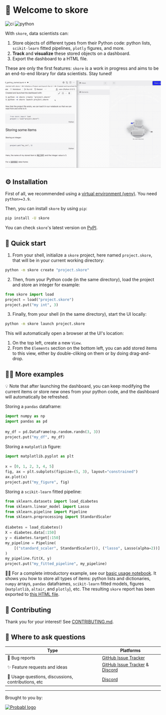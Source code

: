 # 👋 Welcome to skore

![ci](https://github.com/probabl-ai/skore/actions/workflows/ci.yml/badge.svg?event=push)
![python](https://img.shields.io/badge/python-3.11%20|%203.12-blue?style=flat&logo=python)

With `skore`, data scientists can:
1. Store objects of different types from their Python code: python lists, `scikit-learn` fitted pipelines, `plotly` figures, and more.
2. **Track** and  **visualize** these stored objects on a dashboard.
3. Export the dashboard to a HTML file.

These are only the first features: `skore` is a work in progress and aims to be an end-to-end library for data scientists.
Stay tuned!

![GIF: short demo of `skore`](https://raw.githubusercontent.com/sylvaincom/sylvaincom.github.io/master/files/probabl/skore/2024_10_14_skore_demo_compressed.gif)

## ⚙️ Installation

First of all, we recommended using a [virtual environment (venv)](https://docs.python.org/3/tutorial/venv.html). You need `python>=3.9`.

Then, you can install `skore` by using `pip`:
```bash
pip install -U skore
```

You can check `skore`'s latest version on
[PyPI](https://pypi.org/project/skore/).

## 🚀 Quick start

1. From your shell, initialize a `skore` project, here named `project.skore`, that will be in your current working directory:
```bash
python -m skore create "project.skore"
```
2. Then, from your Python code (in the same directory), load the project and store an integer for example:
```python
from skore import load
project = load("project.skore")
project.put("my int", 3)
```
3. Finally, from your shell (in the same directory), start the UI locally:
```bash
python -m skore launch project.skore
```
This will automatically open a browser at the UI's location:
1. On the top left, create a new `View`.
2. From the `Elements` section on the bottom left, you can add stored items to this view, either by double-cliking on them or by doing drag-and-drop.

## 👨‍💻 More examples

💡 Note that after launching the dashboard, you can keep modifying the current items or store new ones from your python code, and the dashboard will automatically be refreshed.

Storing a `pandas` dataframe:
```python
import numpy as np
import pandas as pd

my_df = pd.DataFrame(np.random.randn(3, 3))
project.put("my_df", my_df)
```

Storing a `matplotlib` figure:
```python
import matplotlib.pyplot as plt

x = [0, 1, 2, 3, 4, 5]
fig, ax = plt.subplots(figsize=(5, 3), layout="constrained")
ax.plot(x)
project.put("my_figure", fig)
```

Storing a `scikit-learn` fitted pipeline:
```python
from sklearn.datasets import load_diabetes
from sklearn.linear_model import Lasso
from sklearn.pipeline import Pipeline
from sklearn.preprocessing import StandardScaler

diabetes = load_diabetes()
X = diabetes.data[:150]
y = diabetes.target[:150]
my_pipeline = Pipeline(
    [("standard_scaler", StandardScaler()), ("lasso", Lasso(alpha=2))]
)
my_pipeline.fit(X, y)
project.put("my_fitted_pipeline", my_pipeline)
```

👨‍🏫 For a complete introductory example, see our [basic usage notebook](https://github.com/probabl-ai/skore/blob/main/examples/01_basic_usage.ipynb).
It shows you how to store all types of items: python lists and dictionaries, `numpy` arrays, `pandas` dataframes, `scikit-learn` fitted models, figures (`matplotlib`, `altair`, and `plotly`), etc.
The resulting `skore` report has been exported to [this HTML file](https://sylvaincom.github.io/files/probabl/skore/01_basic_usage.html).

## 🔨 Contributing

Thank you for your interest!
See [CONTRIBUTING.md](https://github.com/probabl-ai/skore/blob/main/CONTRIBUTING.md).

## 💬 Where to ask questions

| Type                                | Platforms                        |
|-------------------------------------|----------------------------------|
| 🐛 Bug reports                  | [GitHub Issue Tracker]           |
| ✨ Feature requests and ideas      | [GitHub Issue Tracker] & [Discord] |
| 💬 Usage questions, discussions, contributions, etc              | [Discord]   |

[GitHub Issue Tracker]: https://github.com/probabl-ai/skore/issues
[Discord]: https://discord.gg/scBZerAGwW

---

Brought to you by:

<a href="https://probabl.ai" target="_blank">
    <img width="120" src="https://sylvaincom.github.io/files/probabl/logo_probabl.svg" alt="Probabl logo">
</a>
